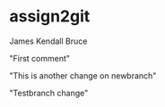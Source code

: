 # assign2git
James Kendall Bruce

"First comment"

"This is another change on newbranch"

"Testbranch change"
